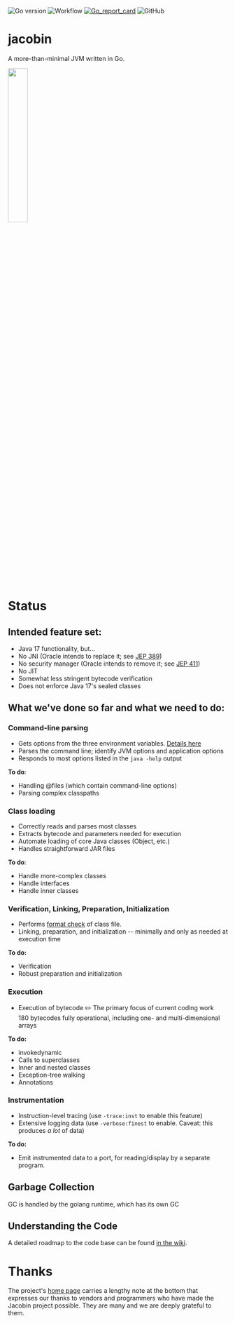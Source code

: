 ![Go version](https://img.shields.io/github/go-mod/go-version/platypusguy/jacobin?filename=src%2Fgo.mod)
![Workflow](https://github.com/platypusguy/jacobin/actions/workflows/go.yml/badge.svg)
[![Go_report_card](https://img.shields.io/badge/go%20report-A+-brightgreen.svg?style=flat)](https://goreportcard.com/report/github.com/platypusguy/jacobin)
![GitHub](https://img.shields.io/github/license/platypusguy/jacobin)

# jacobin

A more-than-minimal JVM written in Go. 

<img src="https://github.com/platypusguy/jacobin/blob/0aedac33af431ca3befd67d96d0d95db84096b0c/assets/img/JacobinLogo.jpg" width=30% height=30%>


# Status
## Intended feature set:
* Java 17 functionality, but...
* No JNI (Oracle intends to replace it; see [JEP 389](https://openjdk.java.net/jeps/389))
* No security manager (Oracle intends to remove it; see [JEP 411](https://openjdk.java.net/jeps/411))
* No JIT
* Somewhat less stringent bytecode verification
* Does not enforce Java 17's sealed classes

## What we've done so far and what we need to do:
### Command-line parsing
* Gets options from the three environment variables. [Details here](https://github.com/platypusguy/jacobin/wiki/Command-line-Processing)
* Parses the command line; identify JVM options and application options
* Responds to most options listed in the `java -help` output

**To do**:
 * Handling @files (which contain command-line options)
 * Parsing complex classpaths

### Class loading
* Correctly reads and parses most classes
* Extracts bytecode and parameters needed for execution
* Automate loading of core Java classes (Object, etc.)
* Handles straightforward JAR files
  
**To do**:
* Handle more-complex classes
* Handle interfaces
* Handle inner classes

### Verification, Linking, Preparation, Initialization
* Performs [format check](https://docs.oracle.com/javase/specs/jvms/se11/html/jvms-4.html#jvms-4.8) of class file.
* Linking, preparation, and initialization -- minimally and only as needed at execution time

**To do:**
* Verification
* Robust preparation and initialization

### Execution
* Execution of bytecode :pencil2: The primary focus of current coding work<br>
  180 bytecodes fully operational, including one- and multi-dimensional arrays
  
**To do:**
* invokedynamic
* Calls to superclasses
* Inner and nested classes
* Exception-tree walking
* Annotations

### Instrumentation
* Instruction-level tracing (use `-trace:inst` to enable this feature)
* Extensive logging data (use `-verbose:finest` to enable. Caveat: this produces *a lot* of data)

**To do:**
* Emit instrumented data to a port, for reading/display by a separate program.

## Garbage Collection
GC is handled by the golang runtime, which has its own GC

## Understanding the Code
A detailed roadmap to the code base can be found [in the wiki](https://github.com/platypusguy/jacobin/wiki/Roadmap-to-Jacobin-source-code).

# Thanks
The project's [home page](https://jacobin.org/) carries a lengthy note at the bottom that expresses our thanks to vendors and programmers who have made the Jacobin project possible. They are many and we are deeply grateful to them.
